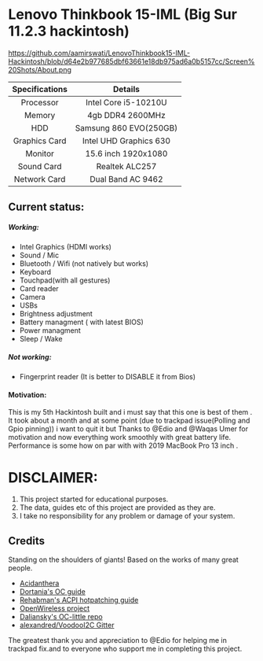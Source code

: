 # Lenovo Thinkbook 15-IML (Big Sur 11.2.3 hackintosh)
https://github.com/aamirswati/LenovoThinkbook15-IML-Hackintosh/blob/d64e2b977685dbf63661e18db975ad6a0b5157cc/Screen%20Shots/About.png

| Specifications | Details |
|:-: |:-: |
| Processor | Intel Core i5-10210U  |
| Memory | 4gb DDR4 2600MHz |
| HDD | Samsung 860 EVO(250GB) |
| Graphics Card | Intel UHD Graphics 630|
| Monitor | 15.6 inch 1920x1080 |
| Sound Card | Realtek ALC257 |
| Network Card | Dual Band AC 9462|

## Current status:
##### Working:
- Intel Graphics (HDMI works)
- Sound / Mic 
- Bluetooth / Wifi (not natively but works)
- Keyboard
- Touchpad(with all gestures)
- Card reader
- Camera
- USBs
- Brightness adjustment
- Battery managment ( with latest BIOS)
- Power managment
- Sleep / Wake

##### Not working:
- Fingerprint reader (It is better to DISABLE it from Bios)
#### Motivation:
This is my 5th Hackintosh built and i must say that this one is best of them . It took about a month and at some point (due to trackpad issue(Polling and Gpio pinning)) i want to quit it but Thanks to @Edio and @Waqas Umer for motivation and now everything work smoothly with great battery life. Performance is some how  on par with with 2019 MacBook Pro 13 inch . 

# DISCLAIMER:
1. This project started for educational purposes. 
2. The data, guides etc of this project are provided as they are. 
3. I take no responsibility for any problem or damage of your system.
## Credits
Standing on the shoulders of giants! Based on the works of many great people.
- [Acidanthera](https://github.com/acidanthera)
- [Dortania's OC guide](https://dortania.github.io/OpenCore-Install-Guide/)
- [Rehabman's ACPI hotpatching guide](https://www.tonymacx86.com/threads/guide-using-clover-to-hotpatch-acpi.200137/)
- [OpenWireless project](https://github.com/OpenIntelWireless/itlwm)
- [Daliansky's OC-little repo](https://github.com/daliansky/OC-little)
- [alexandred/VoodooI2C Gitter](https://gitter.im/alexandred/VoodooI2C)

The greatest thank you and appreciation to @Edio for helping me in trackpad fix.and to everyone who support me in completing this project.

